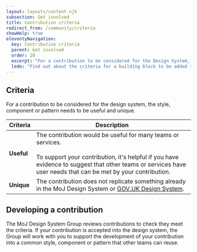 ```yaml
---
layout: layouts/content.njk
subsection: Get involved
title: Contribution criteria
redirect_from: /community/criteria
showHelp: true
eleventyNavigation:
  key: Contribution criteria
  parent: Get involved
  order: 20
  excerpt: "For a contribution to be considered for the Design System, the style, component or pattern needs to be useful and unique."
  lede: "Find out about the criteria for a building block to be added to the MoJ Design System."
---
```


## Criteria

For a contribution to be considered for the design system, the style, component or pattern needs to be useful and unique.

| Criteria   | Description                                                                                                                                                                                                                       |
| ---------- | --------------------------------------------------------------------------------------------------------------------------------------------------------------------------------------------------------------------------------- |
| **Useful** | The contribution would be useful for many teams or services.<br><br>To support your contribution, it's helpful if you have evidence to suggest that other teams or services have user needs that can be met by your contribution. |
| **Unique** | The contribution does not replicate something already in the MoJ Design System or [GOV.UK Design System](https://design-system.service.gov.uk/).                                                                                  |

## Developing a contribution

The MoJ Design System Group reviews contributions to check they meet the criteria. If your contribution is accepted into the design system, the Group will work with you to support the development of your contribution into a common style, component or pattern that other teams can reuse.
